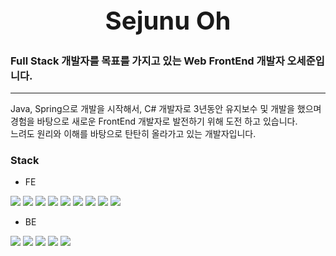 
<h1 style="font-size: 40px;" align="center">Sejunu Oh</h1>


### Full Stack 개발자를 목표를 가지고 있는 Web FrontEnd 개발자 오세준입니다.
---

Java, Spring으로 개발을 시작해서, C# 개발자로 3년동안 유지보수 및 개발을 했으며  
경험을 바탕으로 새로운 FrontEnd 개발자로 발전하기 위해 도전 하고 있습니다.  
느려도 원리와 이해를 바탕으로 탄탄히 올라가고 있는 개발자입니다.

### Stack

- FE 


<img src="https://img.shields.io/badge/JS-yellow?style=for-the-badge&logo=javascript&logoColor=white"> <img src="https://img.shields.io/badge/HTML-E34F26?style=for-the-badge&logo=HTML5&logoColor=white"> <img src="https://img.shields.io/badge/CSS-1572B6?style=for-the-badge&logo=CSS3&logoColor=white"> <img src="https://img.shields.io/badge/TS-3178C6?style=for-the-badge&logo=typescript&logoColor=white"> <img src="https://img.shields.io/badge/React-blue?style=for-the-badge&logo=React&logoColor=white"> <img src="https://img.shields.io/badge/Redux-purple?style=for-the-badge&logo=REDUX&logoColor=white"> <img src="https://img.shields.io/badge/Next.js-gray?style=for-the-badge&logo=Next.js&logoColor=white"> <img src="https://img.shields.io/badge/Vue.js-4FC08D?style=for-the-badge&logo=Vue.js&logoColor=white"> <img src="https://img.shields.io/badge/.Net-512db4?style=for-the-badge&logo=.net&logoColor=white">



- BE
  
 <img src="https://img.shields.io/badge/Node.js-339933?style=for-the-badge&logo=Node.js&logoColor=white"> <img src="https://img.shields.io/badge/express-000000?style=for-the-badge&logo=express&logoColor=white"> <img src="https://img.shields.io/badge/GraphQl-e10089?style=for-the-badge&logo=graphql&logoColor=white"> <img src="https://img.shields.io/badge/Nest.js-e0234e?style=for-the-badge&logo=nestjs&logoColor=white"> <img src="https://img.shields.io/badge/MongoDB-47A248?style=for-the-badge&logo=mongodb&logoColor=white">




 
